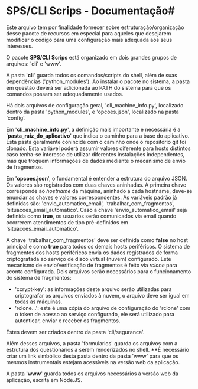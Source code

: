 # SPS/CLI Scrips - Documentação#

Este arquivo tem por finalidade fornecer sobre estruturação/organização desse pacote de recursos em especial para aqueles que desejarem modificar o código para uma configuração mais adequada aos seus interesses.

O pacote **SPS/CLI Scrips** está organizado em dois grandes grupos de arquivos: 'cli' e 'www'.

A pasta '**cli**' guarda todos os comandos/scripts do shell, além de suas dependências ('python_modules'). Ao instalar o pacote no sistema, a pasta em questão deverá ser adicionada ao PATH do sistema para que os comandos possam ser adequadamente usados.

Há dois arquivos de configuração geral, 'cli_machine_info.py', localizado dentro da pasta 'python_modules', e 'opcoes.json', localizado na pasta 'config'.

Em '**cli_machine_info.py**', a definição mais importante e necessária é a '**pasta_raiz_do_aplicativo**' que indica o caminho para a base do aplicativo. Esta pasta geralmente conincide com o caminho onde o repositório git foi clonado. Esta variável poderá assumir valores diferente para hosts distintos caso tenha-se interesse de utilizar diferentes instalações independentes, mas que troquem informações de dados mediante o mecanismo de envio de fragmentos.

Em '**opcoes.json**', o fundamental é entender a estrutura do arquivo JSON. Os valores são registrados com duas chaves aninhadas. A primeira chave corresponde ao *hostname* da máquina, aninhado a cada hostname, deve-se enunciar as chaves e valores correspondentes. As variáveis padrão já definidas são: 'envio_automatico_email', 'trabalhar_com_fragmentos', 'situacoes_email_automatico'. Caso a chave 'envio_automatico_email' seja definida como **true**, os usuarios serão comunicados via email quando ocorrerem atendimentos de tipo pré-definidos em 'situacoes_email_automatico'.

A chave 'trabalhar_com_fragmentos' deve ser definida como **false** no host principal e como **true** para todos os demais hosts periféricos. O sistema de fragmentos dos hosts periféricos envia os dados registrados de forma criptografada ao serviço de disco virtual (nuvem) configurado. Este mecanismo de envio/verificação de fragmentos é feito via *rclone* para aconta configurada. Dois arquivos serão necessários para o funcionamento do sistema de fragmentos: 

* 'ccrypt-key': as informações deste arquivo serão utilizadas para criptografar os arquivos enviados à nuvem, o arquivo deve ser igual em todas as máquinas. 
* 'rclone...': este é uma cópia do arquivo de configuração do 'rclone' com o token de acesso ao serviço configurado, ele será utilizado para autenticar, enviar e receber os fragmentos.

Estes devem ser criados dentro da pasta 'cli/seguranca'.

Além desses arquivos, a pasta 'formularios' guarda os arquivos com a estrutura dos questionários a serem renderizados no shell. **É necessário criar um link simbólico desta pasta dentro da pasta 'www' para que os mesmos instrumentais estejam acessíveis na versão web da aplicação.

A pasta '**www**' guarda todos os arquivos necessários à versão web da aplicação, escrita em Node.JS. 
